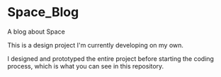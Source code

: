 # Space_Blog
A blog about Space

This is a design project I'm currently developing on my own.

I designed and prototyped the entire project before starting the coding process, which is what you can see in this repository.
